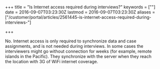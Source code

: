 +++
title = "Is Internet access required during interviews?"
keywords = [""]
date = 2016-09-07T03:23:30Z
lastmod = 2016-09-07T03:23:30Z
aliases = ["/customer/portal/articles/2561445-is-internet-access-required-during-interviews-"]

+++

No. Internet access is only required to synchronize data and case
assignments, and is not needed during interviews. In some cases the
interviewers might go without connection for weeks (for example, remote
islands in the Pacific). They synchronize with the server when they
reach the location with 3G of WiFi internet coverage.
